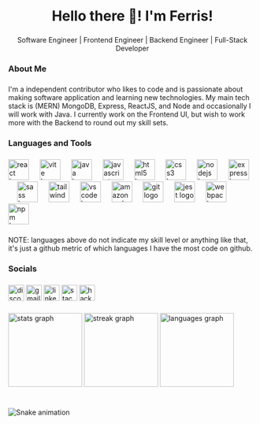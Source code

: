 <h1 align="center">Hello there 👋! I'm Ferris!</h1>

###

<p align="center">Software Engineer | Frontend Engineer | Backend Engineer | Full-Stack Developer</p>

###

<h3 align="left">About Me</h3>

###

<p align="left">I'm a independent contributor who likes to code and is passionate about making software application and learning new technologies. My main tech stack is (MERN) MongoDB, Express, ReactJS, and Node and occasionally I will work with Java. I currently work on the  Frontend UI, but wish to work more with the Backend to round out my skill sets.</p>

###

<h3 align="left">Languages and Tools</h3>

###

<div align="left">
  <img src="https://cdn.simpleicons.org/react/61DAFB" height="42" alt="react logo"  />
  <img width="14" />
  <img src="https://cdn.simpleicons.org/vite/646CFF" height="42" alt="vite logo"  />
  <img width="14" />
  <img src="https://cdn.jsdelivr.net/gh/devicons/devicon/icons/java/java-original.svg" height="42" alt="java logo"  />
  <img width="14" />
  <img src="https://cdn.simpleicons.org/javascript/F7DF1E" height="42" alt="javascript logo"  />
  <img width="14" />
  <img src="https://cdn.jsdelivr.net/gh/devicons/devicon/icons/html5/html5-original.svg" height="42" alt="html5 logo"  />
  <img width="14" />
  <img src="https://cdn.jsdelivr.net/gh/devicons/devicon/icons/css3/css3-original.svg" height="42" alt="css3 logo"  />
  <img width="14" />
  <img src="https://cdn.simpleicons.org/nodedotjs/339933" height="42" alt="nodejs logo"  />
  <img width="14" />
  <img src="https://skillicons.dev/icons?i=express" height="42" alt="express logo"  />
  <img width="14" />
  <img src="https://cdn.jsdelivr.net/gh/devicons/devicon/icons/sass/sass-original.svg" height="42" alt="sass logo"  />
  <img width="14" />
  <img src="https://cdn.simpleicons.org/tailwindcss/06B6D4" height="42" alt="tailwindcss logo"  />
  <img width="14" />
  <img src="https://cdn.simpleicons.org/visualstudiocode/007ACC" height="42" alt="vscode logo"  />
  <img width="14" />
  <img src="https://skillicons.dev/icons?i=aws" height="42" alt="amazonwebservices logo"  />
  <img width="14" />
  <img src="https://skillicons.dev/icons?i=git" height="42" alt="git logo"  />
  <img width="14" />
  <img src="https://skillicons.dev/icons?i=jest" height="42" alt="jest logo"  />
  <img width="14" />
  <img src="https://skillicons.dev/icons?i=webpack" height="42" alt="webpack logo"  />
  <img width="14" />
  <img src="https://cdn.simpleicons.org/npm/CB3837" height="42" alt="npm logo"  />
</div>

###

<p align="left">NOTE: languages above do not indicate my skill level or anything like that, it's just a github metric of which languages I have the most code on github.</p>

###

<h3 align="left">Socials</h3>

###

<div align="left">
  <img src="https://img.shields.io/static/v1?message=Discord&logo=discord&label=&color=7289DA&logoColor=white&labelColor=&style=for-the-badge" height="32" alt="discord logo"  />
  <img src="https://img.shields.io/static/v1?message=Gmail&logo=gmail&label=&color=D14836&logoColor=white&labelColor=&style=for-the-badge" height="32" alt="gmail logo"  />
  <img src="https://img.shields.io/static/v1?message=LinkedIn&logo=linkedin&label=&color=0077B5&logoColor=white&labelColor=&style=for-the-badge" height="32" alt="linkedin logo"  />
  <img src="https://img.shields.io/static/v1?message=Stackoverflow&logo=stackoverflow&label=&color=FE7A16&logoColor=white&labelColor=&style=for-the-badge" height="32" alt="stackoverflow logo"  />
  <img src="https://img.shields.io/static/v1?message=HackerRank&logo=hackerrank&label=&color=2EC866&logoColor=white&labelColor=&style=for-the-badge" height="32" alt="hackerrank logo"  />
</div>

###

<div align="left">
  <img src="https://github-readme-stats.vercel.app/api?username=FerrisChang&hide_title=false&hide_rank=false&show_icons=true&include_all_commits=true&count_private=true&disable_animations=false&theme=dracula&locale=en&hide_border=false" height="150" alt="stats graph"  />
  <img src="https://streak-stats.demolab.com?user=FerrisChang&locale=en&mode=daily&theme=dracula&hide_border=false&border_radius=5" height="150" alt="streak graph"  />
  <img src="https://github-readme-stats.vercel.app/api/top-langs?username=FerrisChang&locale=en&hide_title=false&layout=compact&card_width=320&langs_count=5&theme=dracula&hide_border=false" height="150" alt="languages graph"  />
</div>

###

<br clear="both">

<img src="https://raw.githubusercontent.com/FerrisChang/FerrisChang/output/snake.svg" alt="Snake animation" />

###
